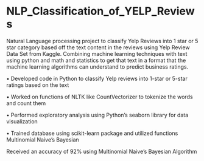 # NLP_Classification_of_YELP_Reviews

Natural Language processing project to classify Yelp Reviews into 1 star or 5 star category based off the text content in the reviews using Yelp Review Data Set from Kaggle. Combining machine learning techniques with text using python and math and statistics to get that text in a format that the machine learning algorithms can understand to predict business ratings.

•	Developed code in Python to classify Yelp reviews into 1-star or 5-star ratings based on the text

•	Worked on functions of NLTK like CountVectorizer to tokenize the words and count them 

•	Performed exploratory analysis using Python’s seaborn library for data visualization

•	Trained database using scikit-learn package and utilized functions Multinomial Naive’s Bayesian

Received an accuracy of 92% using Multinomial Naive’s Bayesian Algorithm
